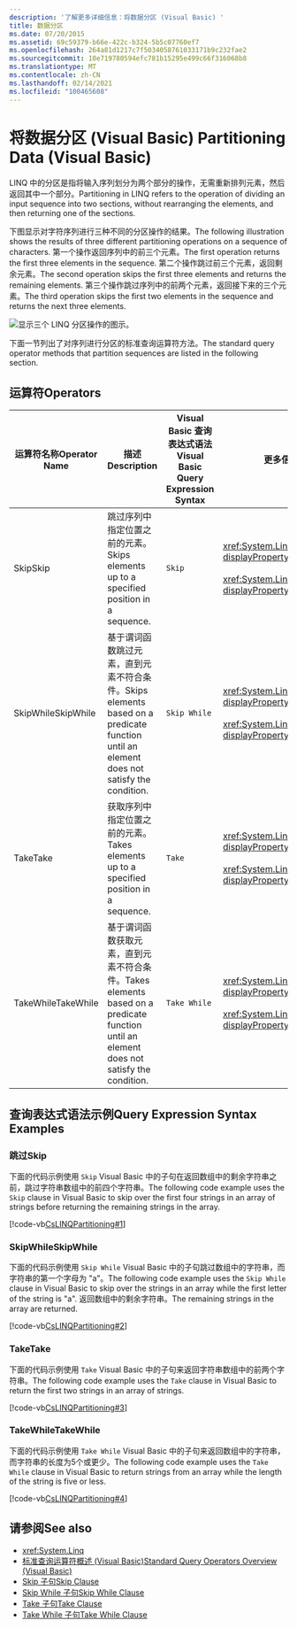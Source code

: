 ```yaml
---
description: '了解更多详细信息：将数据分区 (Visual Basic) '
title: 数据分区
ms.date: 07/20/2015
ms.assetid: 69c59379-b66e-422c-b324-5b5c07760ef7
ms.openlocfilehash: 264a81d1217c7f5034058761033171b9c232fae2
ms.sourcegitcommit: 10e719780594efc781b15295e499c66f316068b8
ms.translationtype: MT
ms.contentlocale: zh-CN
ms.lasthandoff: 02/14/2021
ms.locfileid: "100465608"
---
```

# <a name="partitioning-data-visual-basic"></a><span data-ttu-id="b944d-103">将数据分区 (Visual Basic) </span><span class="sxs-lookup"><span data-stu-id="b944d-103">Partitioning Data (Visual Basic)</span></span>

<span data-ttu-id="b944d-104">LINQ 中的分区是指将输入序列划分为两个部分的操作，无需重新排列元素，然后返回其中一个部分。</span><span class="sxs-lookup"><span data-stu-id="b944d-104">Partitioning in LINQ refers to the operation of dividing an input sequence into two sections, without rearranging the elements, and then returning one of the sections.</span></span>  
  
 <span data-ttu-id="b944d-105">下图显示对字符序列进行三种不同的分区操作的结果。</span><span class="sxs-lookup"><span data-stu-id="b944d-105">The following illustration shows the results of three different partitioning operations on a sequence of characters.</span></span> <span data-ttu-id="b944d-106">第一个操作返回序列中的前三个元素。</span><span class="sxs-lookup"><span data-stu-id="b944d-106">The first operation returns the first three elements in the sequence.</span></span> <span data-ttu-id="b944d-107">第二个操作跳过前三个元素，返回剩余元素。</span><span class="sxs-lookup"><span data-stu-id="b944d-107">The second operation skips the first three elements and returns the remaining elements.</span></span> <span data-ttu-id="b944d-108">第三个操作跳过序列中的前两个元素，返回接下来的三个元素。</span><span class="sxs-lookup"><span data-stu-id="b944d-108">The third operation skips the first two elements in the sequence and returns the next three elements.</span></span>  
  
 ![显示三个 LINQ 分区操作的图示。](./media/partitioning-data/linq-partitioning-operations.png)  
  
 <span data-ttu-id="b944d-110">下面一节列出了对序列进行分区的标准查询运算符方法。</span><span class="sxs-lookup"><span data-stu-id="b944d-110">The standard query operator methods that partition sequences are listed in the following section.</span></span>  
  
## <a name="operators"></a><span data-ttu-id="b944d-111">运算符</span><span class="sxs-lookup"><span data-stu-id="b944d-111">Operators</span></span>  
  
|<span data-ttu-id="b944d-112">运算符名称</span><span class="sxs-lookup"><span data-stu-id="b944d-112">Operator Name</span></span>|<span data-ttu-id="b944d-113">描述</span><span class="sxs-lookup"><span data-stu-id="b944d-113">Description</span></span>|<span data-ttu-id="b944d-114">Visual Basic 查询表达式语法</span><span class="sxs-lookup"><span data-stu-id="b944d-114">Visual Basic Query Expression Syntax</span></span>|<span data-ttu-id="b944d-115">更多信息</span><span class="sxs-lookup"><span data-stu-id="b944d-115">More Information</span></span>|  
|-------------------|-----------------|------------------------------------------|----------------------|  
|<span data-ttu-id="b944d-116">Skip</span><span class="sxs-lookup"><span data-stu-id="b944d-116">Skip</span></span>|<span data-ttu-id="b944d-117">跳过序列中指定位置之前的元素。</span><span class="sxs-lookup"><span data-stu-id="b944d-117">Skips elements up to a specified position in a sequence.</span></span>|`Skip`|<xref:System.Linq.Enumerable.Skip%2A?displayProperty=nameWithType><br /><br /> <xref:System.Linq.Queryable.Skip%2A?displayProperty=nameWithType>|  
|<span data-ttu-id="b944d-118">SkipWhile</span><span class="sxs-lookup"><span data-stu-id="b944d-118">SkipWhile</span></span>|<span data-ttu-id="b944d-119">基于谓词函数跳过元素，直到元素不符合条件。</span><span class="sxs-lookup"><span data-stu-id="b944d-119">Skips elements based on a predicate function until an element does not satisfy the condition.</span></span>|`Skip While`|<xref:System.Linq.Enumerable.SkipWhile%2A?displayProperty=nameWithType><br /><br /> <xref:System.Linq.Queryable.SkipWhile%2A?displayProperty=nameWithType>|  
|<span data-ttu-id="b944d-120">Take</span><span class="sxs-lookup"><span data-stu-id="b944d-120">Take</span></span>|<span data-ttu-id="b944d-121">获取序列中指定位置之前的元素。</span><span class="sxs-lookup"><span data-stu-id="b944d-121">Takes elements up to a specified position in a sequence.</span></span>|`Take`|<xref:System.Linq.Enumerable.Take%2A?displayProperty=nameWithType><br /><br /> <xref:System.Linq.Queryable.Take%2A?displayProperty=nameWithType>|  
|<span data-ttu-id="b944d-122">TakeWhile</span><span class="sxs-lookup"><span data-stu-id="b944d-122">TakeWhile</span></span>|<span data-ttu-id="b944d-123">基于谓词函数获取元素，直到元素不符合条件。</span><span class="sxs-lookup"><span data-stu-id="b944d-123">Takes elements based on a predicate function until an element does not satisfy the condition.</span></span>|`Take While`|<xref:System.Linq.Enumerable.TakeWhile%2A?displayProperty=nameWithType><br /><br /> <xref:System.Linq.Queryable.TakeWhile%2A?displayProperty=nameWithType>|  
  
## <a name="query-expression-syntax-examples"></a><span data-ttu-id="b944d-124">查询表达式语法示例</span><span class="sxs-lookup"><span data-stu-id="b944d-124">Query Expression Syntax Examples</span></span>  
  
### <a name="skip"></a><span data-ttu-id="b944d-125">跳过</span><span class="sxs-lookup"><span data-stu-id="b944d-125">Skip</span></span>  

 <span data-ttu-id="b944d-126">下面的代码示例使用 `Skip` Visual Basic 中的子句在返回数组中的剩余字符串之前，跳过字符串数组中的前四个字符串。</span><span class="sxs-lookup"><span data-stu-id="b944d-126">The following code example uses the `Skip` clause in Visual Basic to skip over the first four strings in an array of strings before returning the remaining strings in the array.</span></span>  
  
 [!code-vb[CsLINQPartitioning#1](~/samples/snippets/visualbasic/VS_Snippets_VBCSharp/CsLINQPartitioning/VB/Partitioning.vb#1)]  
  
### <a name="skipwhile"></a><span data-ttu-id="b944d-127">SkipWhile</span><span class="sxs-lookup"><span data-stu-id="b944d-127">SkipWhile</span></span>  

 <span data-ttu-id="b944d-128">下面的代码示例使用 `Skip While` Visual Basic 中的子句跳过数组中的字符串，而字符串的第一个字母为 "a"。</span><span class="sxs-lookup"><span data-stu-id="b944d-128">The following code example uses the `Skip While` clause in Visual Basic to skip over the strings in an array while the first letter of the string is "a".</span></span> <span data-ttu-id="b944d-129">返回数组中的剩余字符串。</span><span class="sxs-lookup"><span data-stu-id="b944d-129">The remaining strings in the array are returned.</span></span>  
  
 [!code-vb[CsLINQPartitioning#2](~/samples/snippets/visualbasic/VS_Snippets_VBCSharp/CsLINQPartitioning/VB/Partitioning.vb#2)]  
  
### <a name="take"></a><span data-ttu-id="b944d-130">Take</span><span class="sxs-lookup"><span data-stu-id="b944d-130">Take</span></span>  

 <span data-ttu-id="b944d-131">下面的代码示例使用 `Take` Visual Basic 中的子句来返回字符串数组中的前两个字符串。</span><span class="sxs-lookup"><span data-stu-id="b944d-131">The following code example uses the `Take` clause in Visual Basic to return the first two strings in an array of strings.</span></span>  
  
 [!code-vb[CsLINQPartitioning#3](~/samples/snippets/visualbasic/VS_Snippets_VBCSharp/CsLINQPartitioning/VB/Partitioning.vb#3)]  
  
### <a name="takewhile"></a><span data-ttu-id="b944d-132">TakeWhile</span><span class="sxs-lookup"><span data-stu-id="b944d-132">TakeWhile</span></span>  

 <span data-ttu-id="b944d-133">下面的代码示例使用 `Take While` Visual Basic 中的子句来返回数组中的字符串，而字符串的长度为5个或更少。</span><span class="sxs-lookup"><span data-stu-id="b944d-133">The following code example uses the `Take While` clause in Visual Basic to return strings from an array while the length of the string is five or less.</span></span>  
  
 [!code-vb[CsLINQPartitioning#4](~/samples/snippets/visualbasic/VS_Snippets_VBCSharp/CsLINQPartitioning/VB/Partitioning.vb#4)]  
  
## <a name="see-also"></a><span data-ttu-id="b944d-134">请参阅</span><span class="sxs-lookup"><span data-stu-id="b944d-134">See also</span></span>

- <xref:System.Linq>
- [<span data-ttu-id="b944d-135">标准查询运算符概述 (Visual Basic)</span><span class="sxs-lookup"><span data-stu-id="b944d-135">Standard Query Operators Overview (Visual Basic)</span></span>](standard-query-operators-overview.md)
- [<span data-ttu-id="b944d-136">Skip 子句</span><span class="sxs-lookup"><span data-stu-id="b944d-136">Skip Clause</span></span>](../../../language-reference/queries/skip-clause.md)
- [<span data-ttu-id="b944d-137">Skip While 子句</span><span class="sxs-lookup"><span data-stu-id="b944d-137">Skip While Clause</span></span>](../../../language-reference/queries/skip-while-clause.md)
- [<span data-ttu-id="b944d-138">Take 子句</span><span class="sxs-lookup"><span data-stu-id="b944d-138">Take Clause</span></span>](../../../language-reference/queries/take-clause.md)
- [<span data-ttu-id="b944d-139">Take While 子句</span><span class="sxs-lookup"><span data-stu-id="b944d-139">Take While Clause</span></span>](../../../language-reference/queries/take-while-clause.md)

